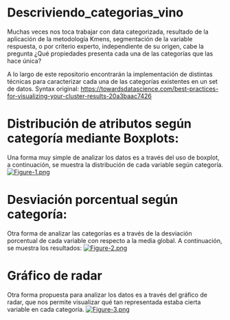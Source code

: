 # Descriviendo_categorias_vino

Muchas veces nos toca trabajar con data categorizada, resultado de la aplicación de la metodología Kmens, segmentación de la variable respuesta, o por criterio experto,
independiente de su origen, cabe la pregunta ¿Qué propiedades presenta cada una de las categorías que las hace única?

A lo largo de este repositorio encontrarán la implementación de distintas técnicas para caracterizar cada una de las categorías existentes en un set de datos.
Syntax original: https://towardsdatascience.com/best-practices-for-visualizing-your-cluster-results-20a3baac7426

# Distribución de atributos según categoría mediante Boxplots:
Una forma muy simple de analizar los datos es a través del uso de boxplot, a continuación, se muestra la distribución de cada variable según categoría.
[![Figure-1.png](https://i.postimg.cc/QdmDmn1t/Figure-1.png)](https://postimg.cc/zyy4X7dZ)

# Desviación porcentual según categoría:
Otra forma de analizar las categorías es a través de la desviación porcentual de cada variable con respecto a la media global. A continuación, se muestra los resultados:
[![Figure-2.png](https://i.postimg.cc/5t767SDB/Figure-2.png)](https://postimg.cc/949mzZm0)


# Gráfico de radar
Otra forma propuesta para analizar los datos es a través del gráfico de radar, que nos permite visualizar qué tan representada estaba cierta variable en cada categoría.
[![Figure-3.png](https://i.postimg.cc/SNnRR92R/Figure-3.png)](https://postimg.cc/hfqc3f0R)

